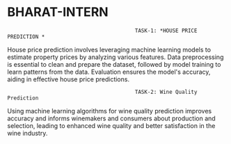 # BHARAT-INTERN
                                             TASK-1: *HOUSE PRICE PREDICTION *

House price prediction involves leveraging machine learning models to estimate property prices by analyzing various features. Data preprocessing is essential to clean and prepare the dataset, followed by model training to learn patterns from the data. Evaluation ensures the model's accuracy, aiding in effective house price predictions.




                                             TASK-2: Wine Quality Prediction

Using machine learning algorithms for wine quality prediction improves accuracy and informs winemakers and consumers about production and selection, leading to enhanced wine quality and better satisfaction in the wine industry.
